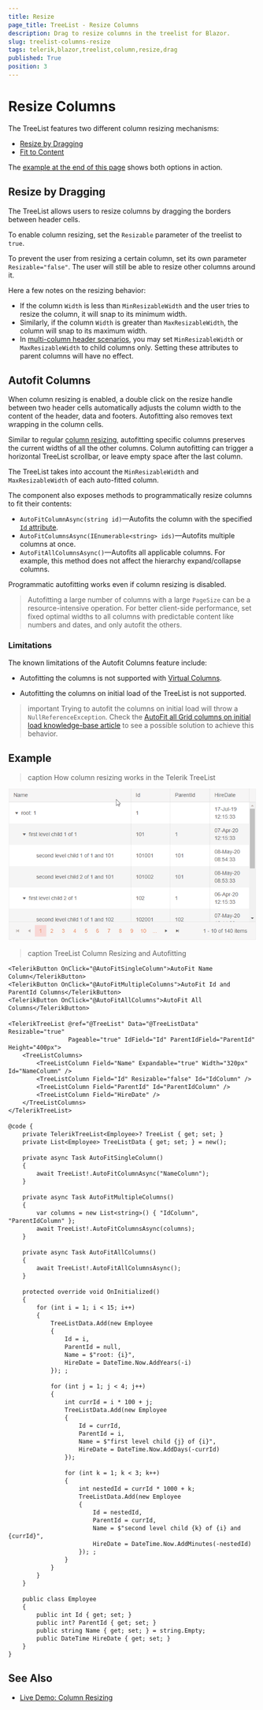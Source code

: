 ```yaml
---
title: Resize
page_title: TreeList - Resize Columns
description: Drag to resize columns in the treelist for Blazor.
slug: treelist-columns-resize
tags: telerik,blazor,treelist,column,resize,drag
published: True
position: 3
---
```


# Resize Columns

The TreeList features two different column resizing mechanisms:

* [Resize by Dragging](#resize-by-dragging)
* [Fit to Content](#autofit-columns)

The [example at the end of this page](#example) shows both options in action.

## Resize by Dragging

The TreeList allows users to resize columns by dragging the borders between header cells.

To enable column resizing, set the `Resizable` parameter of the treelist to `true`.

To prevent the user from resizing a certain column, set its own parameter `Resizable="false"`. The user will still be able to resize other columns around it.

Here a few notes on the resizing behavior:

* If the column `Width` is less than `MinResizableWidth` and the user tries to resize the column, it will snap to its minimum width.
* Similarly, if the column `Width` is greater than `MaxResizableWidth`, the column will snap to its maximum width.
* In [multi-column header scenarios](slug:treelist-columns-multiple-column-headers), you may set `MinResizableWidth` or `MaxResizableWidth` to child columns only. Setting these attributes to parent columns will have no effect.

## Autofit Columns

When column resizing is enabled, a double click on the resize handle between two header cells automatically adjusts the column width to the content of the header, data and footers. Autofitting also removes text wrapping in the column cells.

Similar to regular [column resizing](#resize-by-dragging), autofitting specific columns preserves the current widths of all the other columns. Column autofitting can trigger a horizontal TreeList scrollbar, or leave empty space after the last column.

The TreeList takes into account the `MinResizableWidth` and `MaxResizableWidth` of each auto-fitted column.

The component also exposes methods to programmatically resize columns to fit their contents:

* `AutoFitColumnAsync(string id)`—Autofits the column with the specified [`Id` attribute](slug:treelist-columns-bound#identification).
* `AutoFitColumnsAsync(IEnumerable<string> ids)`—Autofits multiple columns at once.
* `AutoFitAllColumnsAsync()`—Autofits all applicable columns. For example, this method does not affect the hierarchy expand/collapse columns.

Programmatic autofitting works even if column resizing is disabled.

> Autofitting a large number of columns with a large `PageSize` can be a resource-intensive operation. For better client-side performance, set fixed optimal widths to all columns with predictable content like numbers and dates, and only autofit the others.

### Limitations

The known limitations of the Autofit Columns feature include:

* Autofitting the columns is not supported with [Virtual Columns](slug:treelist-columns-virtual).

* Autofitting the columns on initial load of the TreeList is not supported.

>important Trying to autofit the columns on initial load will throw a `NullReferenceException`. Check the [AutoFit all Grid columns on initial load knowledge-base article](slug:grid-autofit-columns-on-initial-load) to see a possible solution to achieve this behavior. 

## Example

>caption How column resizing works in the Telerik TreeList

![Blazor TreeList Column Resize Preview](images/column-resize-preview.gif)

>caption TreeList Column Resizing and Autofitting

````RAZOR
<TelerikButton OnClick="@AutoFitSingleColumn">AutoFit Name Column</TelerikButton>
<TelerikButton OnClick="@AutoFitMultipleColumns">AutoFit Id and ParentId Columns</TelerikButton>
<TelerikButton OnClick="@AutoFitAllColumns">AutoFit All Columns</TelerikButton>

<TelerikTreeList @ref="@TreeList" Data="@TreeListData" Resizable="true"
                 Pageable="true" IdField="Id" ParentIdField="ParentId" Height="400px">
    <TreeListColumns>
        <TreeListColumn Field="Name" Expandable="true" Width="320px" Id="NameColumn" />
        <TreeListColumn Field="Id" Resizable="false" Id="IdColumn" />
        <TreeListColumn Field="ParentId" Id="ParentIdColumn" />
        <TreeListColumn Field="HireDate" />
    </TreeListColumns>
</TelerikTreeList>

@code {
    private TelerikTreeList<Employee>? TreeList { get; set; }
    private List<Employee> TreeListData { get; set; } = new();

    private async Task AutoFitSingleColumn()
    {
        await TreeList!.AutoFitColumnAsync("NameColumn");
    }

    private async Task AutoFitMultipleColumns()
    {
        var columns = new List<string>() { "IdColumn", "ParentIdColumn" };
        await TreeList!.AutoFitColumnsAsync(columns);
    }

    private async Task AutoFitAllColumns()
    {
        await TreeList!.AutoFitAllColumnsAsync();
    }

    protected override void OnInitialized()
    {
        for (int i = 1; i < 15; i++)
        {
            TreeListData.Add(new Employee
            {
                Id = i,
                ParentId = null,
                Name = $"root: {i}",
                HireDate = DateTime.Now.AddYears(-i)
            }); ;

            for (int j = 1; j < 4; j++)
            {
                int currId = i * 100 + j;
                TreeListData.Add(new Employee
                {
                    Id = currId,
                    ParentId = i,
                    Name = $"first level child {j} of {i}",
                    HireDate = DateTime.Now.AddDays(-currId)
                });

                for (int k = 1; k < 3; k++)
                {
                    int nestedId = currId * 1000 + k;
                    TreeListData.Add(new Employee
                    {
                        Id = nestedId,
                        ParentId = currId,
                        Name = $"second level child {k} of {i} and {currId}",
                        HireDate = DateTime.Now.AddMinutes(-nestedId)
                    }); ;
                }
            }
        }
    }

    public class Employee
    {
        public int Id { get; set; }
        public int? ParentId { get; set; }
        public string Name { get; set; } = string.Empty;
        public DateTime HireDate { get; set; }
    }
}
````

## See Also

* [Live Demo: Column Resizing](https://demos.telerik.com/blazor-ui/treelist/column-resizing)
